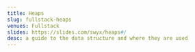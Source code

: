 ```yaml
---
title: Heaps
slug: fullstack-heaps
venues: Fullstack
slides: https://slides.com/swyx/heaps#/
desc: a guide to the data structure and where they are used
---
```

